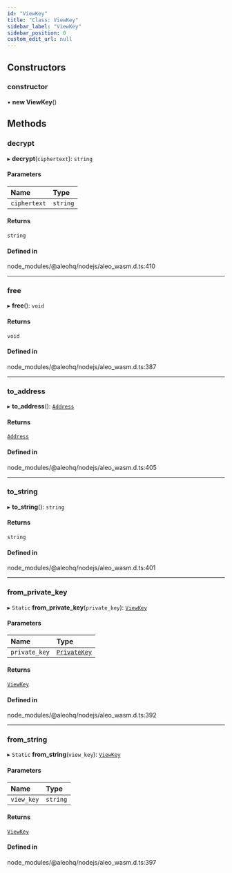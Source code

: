 ```yaml
---
id: "ViewKey"
title: "Class: ViewKey"
sidebar_label: "ViewKey"
sidebar_position: 0
custom_edit_url: null
---
```


## Constructors

### constructor

• **new ViewKey**()

## Methods

### decrypt

▸ **decrypt**(`ciphertext`): `string`

#### Parameters

| Name | Type |
| :------ | :------ |
| `ciphertext` | `string` |

#### Returns

`string`

#### Defined in

node_modules/@aleohq/nodejs/aleo_wasm.d.ts:410

___

### free

▸ **free**(): `void`

#### Returns

`void`

#### Defined in

node_modules/@aleohq/nodejs/aleo_wasm.d.ts:387

___

### to\_address

▸ **to_address**(): [`Address`](Address.md)

#### Returns

[`Address`](Address.md)

#### Defined in

node_modules/@aleohq/nodejs/aleo_wasm.d.ts:405

___

### to\_string

▸ **to_string**(): `string`

#### Returns

`string`

#### Defined in

node_modules/@aleohq/nodejs/aleo_wasm.d.ts:401

___

### from\_private\_key

▸ `Static` **from_private_key**(`private_key`): [`ViewKey`](ViewKey.md)

#### Parameters

| Name | Type |
| :------ | :------ |
| `private_key` | [`PrivateKey`](PrivateKey.md) |

#### Returns

[`ViewKey`](ViewKey.md)

#### Defined in

node_modules/@aleohq/nodejs/aleo_wasm.d.ts:392

___

### from\_string

▸ `Static` **from_string**(`view_key`): [`ViewKey`](ViewKey.md)

#### Parameters

| Name | Type |
| :------ | :------ |
| `view_key` | `string` |

#### Returns

[`ViewKey`](ViewKey.md)

#### Defined in

node_modules/@aleohq/nodejs/aleo_wasm.d.ts:397

